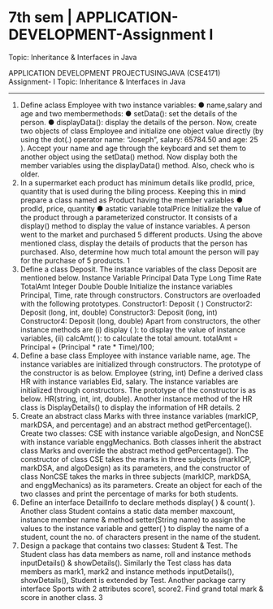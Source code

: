 # 7th sem | APPLICATION-DEVELOPMENT-Assignment I
 Topic: Inheritance &amp; Interfaces in Java

 APPLICATION DEVELOPMENT PROJECTUSINGJAVA
 (CSE4171)
 Assignment- I
 Topic: Inheritance & Interfaces in Java
 ________________________________________________________________________________
 1. Define aclass Employee with two instance variables:
 ● name,salary and age
 and two membermethods:
 ● setData(): set the details of the person.
 ● displayData(): display the details of the person.
 Now, create two objects of class Employee and initialize one object value
 directly (by using the dot(.) operator name: “Joseph”, salary: 65784.50 and
 age: 25 ). Accept your name and age through the keyboard and set them to
 another object using the setData() method.
 Now display both the member variables using the displayData() method.
 Also, check who is older.
 2. In a supermarket each product has minimum details like prodId, price,
 quantity that is used during the biling process. Keeping this in mind
 prepare a class named as Product having the member variables
 ● prodId, price, quantity
 ● astatic variable totalPrice
 Initialize the value of the product through a parameterized constructor. It
 consists of a display() method to display the value of instance variables. A
 person went to the market and purchased 5 different products. Using the
 above mentioned class, display the details of products that the person has
 purchased. Also, determine how much total amount the person will pay for
 the purchase of 5 products.
 1
3. Define a class Deposit. The instance variables of the class Deposit are
 mentioned below.
 Instance Variable
 Principal
 Data Type
 Long
 Time
 Rate
 TotalAmt
 Integer
 Double
 Double
 Initialize the instance variables Principal, Time, rate through constructors.
 Constructors are overloaded with the following prototypes.
 Constructor1: Deposit ( )
 Constructor2: Deposit (long, int, double)
 Constructor3: Deposit (long, int)
 Constructor4: Deposit (long, double)
 Apart from constructors, the other instance methods are (i) display ( ): to
 display the value of instance variables, (ii) calcAmt( ): to calculate the total
 amount. totalAmt = Principal + (Principal * rate * Time)/100;
 4. Define a base class Employee with instance variable name, age. The
 instance variables are initialized through constructors. The prototype of the
 constructor is as below.
 Employee (string, int)
 Define a derived class HR with instance variables Eid, salary. The instance
 variables are initialized through constructors. The prototype of the
 constructor is as below.
 HR(string, int, int, double).
 Another instance method of the HR class is DisplayDetails() to display the
 information of HR details.
 2
5. Create an abstract class Marks with three instance variables (markICP,
 markDSA, and percentage) and an abstract method getPercentage().
 Create two classes: CSE with instance variable algoDesign, and NonCSE
 with instance variable enggMechanics. Both classes inherit the abstract
 class Marks and override the abstract method getPercentage(). The
 constructor of class CSE takes the marks in three subjects (markICP,
 markDSA, and algoDesign) as its parameters, and the constructor of class
 NonCSE takes the marks in three subjects (markICP, markDSA, and
 enggMechanics) as its parameters. Create an object for each of the two
 classes and print the percentage of marks for both students.
 6. Define an interface DetailInfo to declare methods display( ) & count( ).
 Another class Student contains a static data member maxcount, instance
 member name & method setter(String name) to assign the values to the
 instance variable and getter( ) to display the name of a student, count the
 no. of characters present in the name of the student.
 7. Design a package that contains two classes: Student & Test. The Student
 class has data members as name, roll and instance methods inputDetails()
 & showDetails(). Similarly the Test class has data members as mark1,
 mark2 and instance methods inputDetails(), showDetails(), Student is
 extended by Test. Another package carry interface Sports with 2 attributes
 score1, score2. Find grand total mark & score in another class.
 3
